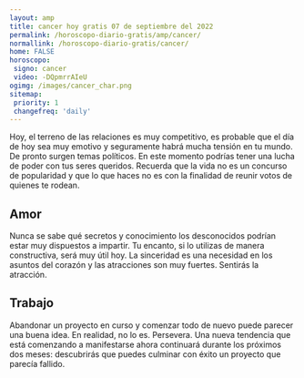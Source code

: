 ```yaml
---
layout: amp
title: cancer hoy gratis 07 de septiembre del 2022 
permalink: /horoscopo-diario-gratis/amp/cancer/
normallink: /horoscopo-diario-gratis/cancer/
home: FALSE
horoscopo:
 signo: cancer
 video: -DQpmrrAIeU
ogimg: /images/cancer_char.png
sitemap:
 priority: 1
 changefreq: 'daily'
---
```



Hoy, el terreno de las relaciones es muy competitivo, es probable que el día de hoy sea muy emotivo y seguramente habrá mucha tensión en tu mundo. De pronto surgen temas políticos. En este momento podrías tener una lucha de poder con tus seres queridos. Recuerda que la vida no es un concurso de popularidad y que lo que haces no es con la finalidad de reunir votos de quienes te rodean.

## Amor

Nunca se sabe qué secretos y conocimiento los desconocidos podrían estar muy dispuestos a impartir. Tu encanto, si lo utilizas de manera constructiva, será muy útil hoy. La sinceridad es una necesidad en los asuntos del corazón y las atracciones son muy fuertes. Sentirás la atracción.

## Trabajo

Abandonar un proyecto en curso y comenzar todo de nuevo puede parecer una buena idea. En realidad, no lo es. Persevera. Una nueva tendencia que está comenzando a manifestarse ahora continuará durante los próximos dos meses: descubrirás que puedes culminar con éxito un proyecto que parecía fallido.